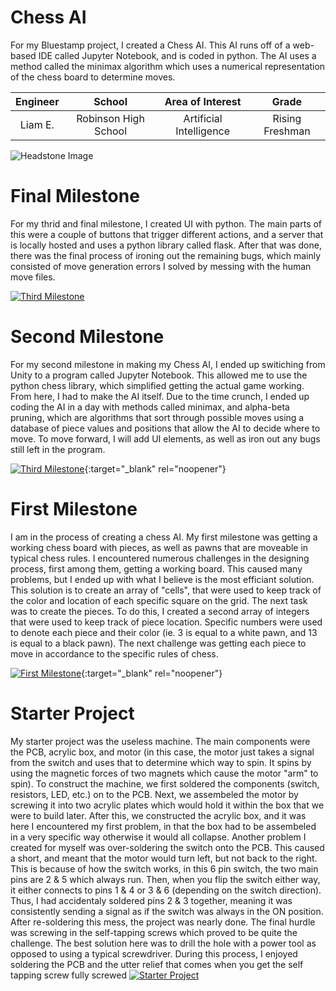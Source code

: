 ﻿# Chess AI
For my Bluestamp project, I created a Chess AI. This AI runs off of a web-based IDE called Jupyter Notebook, and is coded in python. The AI uses a method called the minimax algorithm which uses a numerical representation of the chess board to determine moves.

| **Engineer** | **School** | **Area of Interest** | **Grade** |
|:--:|:--:|:--:|:--:|
| Liam E. | Robinson High School | Artificial Intelligence | Rising Freshman

![Headstone Image](https://bluestampengineering.com/wp-content/uploads/2016/05/improve.jpg)
  
# Final Milestone
For my thrid and final milestone, I created UI with python. The main parts of this were a couple of buttons that trigger different actions, and a server that is locally hosted and uses a python library called flask. After that was done, there was the final process of ironing out the remaining bugs, which mainly consisted of move generation errors I solved by messing with the human move files.

[![Third Milestone](https://res.cloudinary.com/marcomontalbano/image/upload/v1658181710/video_to_markdown/images/youtube--I6q09NRWfc0-c05b58ac6eb4c4700831b2b3070cd403.jpg)](https://www.youtube.com/watch?v=I6q09NRWfc0 "Third Milestone")

# Second Milestone
For my second milestone in making my Chess AI, I ended up switiching from Unity to a program called Jupyter Notebook. This allowed me to use the python chess library, which simplified getting the actual game working. From here, I had to make the AI itself. Due to the time crunch, I ended up coding the AI in a day with methods called minimax, and alpha-beta pruning, which are algorithms that sort through possible moves using a database of piece values and positions that allow the AI to decide where to move. To move forward, I will add UI elements, as well as iron out any bugs still left in the program.

[![Third Milestone](https://res.cloudinary.com/marcomontalbano/image/upload/v1612574014/video_to_markdown/images/youtube--y3VAmNlER5Y-c05b58ac6eb4c4700831b2b3070cd403.jpg)](https://www.youtube.com/watch?v=y3VAmNlER5Y&feature=emb_logo "Second Milestone"){:target="_blank" rel="noopener"}

# First Milestone
I am in the process of creating a chess AI. My first milestone was getting a working chess board with pieces, as well as pawns that are moveable in typical chess rules. I encountered numerous challenges in the designing process, first among them, getting a working board. This caused many problems, but I ended up with what I believe is the most efficiant solution. This solution is to create an array of "cells", that were used to keep track of the color and location of each specific square on the grid. The next task was to create the pieces. To do this, I created a second array of integers that were used to keep track of piece location. Specific numbers were used to denote each piece and their color (ie. 3 is equal to a white pawn, and 13 is equal to a black pawn). The next challenge was getting each piece to move in accordance to the specific rules of chess.

[![First Milestone](https://res.cloudinary.com/marcomontalbano/image/upload/v1612574117/video_to_markdown/images/youtube--CaCazFBhYKs-c05b58ac6eb4c4700831b2b3070cd403.jpg)](https://www.youtube.com/watch?v=CaCazFBhYKs "First Milestone"){:target="_blank" rel="noopener"}

# Starter Project
My starter project was the useless machine. The main components were the PCB, acrylic box, and motor (in this case, the motor just takes a signal from the switch and uses that to determine which way to spin. It spins by using the magnetic forces of two magnets which cause the motor "arm" to spin). To construct the machine, we first soldered the components (switch, resistors, LED, etc.) on to the PCB. Next, we assembeled the motor by screwing it into two acrylic plates which would hold it within the box that we were to build later. After this, we constructed the acrylic box, and it was here I encountered my first problem, in that the box had to be assembeled in a very specific way otherwise it would all collapse. Another problem I created for myself was over-soldering the switch onto the PCB. This caused a short, and meant that the motor would turn left, but not back to the right. This is because of how the switch works, in this 6 pin switch, the two main pins are 2 & 5 which always run. Then, when you flip the switch either way, it either connects to pins 1 & 4 or 3 & 6 (depending on the switch direction). Thus, I had accidentaly soldered pins 2 & 3 together, meaning it was consistently sending a signal as if the switch was always in the ON position. After re-soldering this mess, the project was nearly done. The final hurdle was screwing in the self-tapping screws which proved to be quite the challenge. The best solution here was to drill the hole with a power tool as opposed to using a typical screwdriver. During this process, I enjoyed soldering the PCB and the utter relief that comes when you get the self tapping screw fully screwed 
[![Starter Project](https://res.cloudinary.com/marcomontalbano/image/upload/v1656534202/video_to_markdown/images/youtube--uePsrpLJjNk-c05b58ac6eb4c4700831b2b3070cd403.jpg)](https://www.youtube.com/watch?v=uePsrpLJjNk "Starter Project")
